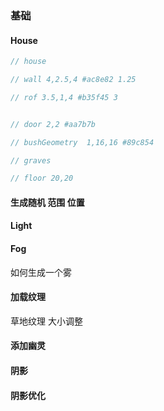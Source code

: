 ### 基础



#### House

```js
// house

// wall 4,2.5,4 #ac8e82 1.25

// rof 3.5,1,4 #b35f45 3


// door 2,2 #aa7b7b

// bushGeometry  1,16,16 #89c854

// graves 

// floor 20,20 


```

#### 生成随机 范围 位置



#### Light



#### Fog

如何生成一个雾



#### 加载纹理



草地纹理 大小调整



#### 添加幽灵

#### 阴影

#### 阴影优化

